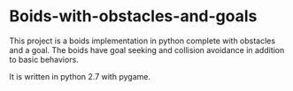 # Boids-with-obstacles-and-goals
This project is a boids implementation in python complete with obstacles and a goal. The boids have goal seeking and collision avoidance in addition to basic behaviors.

It is written in python 2.7 with pygame.
